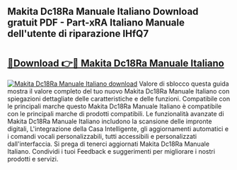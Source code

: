 ## Makita Dc18Ra Manuale Italiano Download gratuit PDF - Part-xRA Italiano Manuale dell'utente di riparazione lHfQ7

# <h2><a href="http://dfc0jh.blite.top/?on=Makita+Dc18Ra+Manuale+Italiano">🔗Download 👉🔴 Makita Dc18Ra Manuale Italiano</a></h2>

[![Makita Dc18Ra Manuale Italiano download](https://i.imgur.com/lujVjoI.png)](http://dfc0jh.blite.top/?on=Makita+Dc18Ra+Manuale+Italiano)
Valore di sblocco questa guida mostra il valore completo del tuo nuovo Makita Dc18Ra Manuale Italiano con spiegazioni dettagliate delle caratteristiche e delle funzioni. Compatibile con le principali marche questo Makita Dc18Ra Manuale Italiano è compatibile con le principali marche di prodotti compatibili. Le funzionalità avanzate di Makita Dc18Ra Manuale Italiano includono la scansione delle impronte digitali, L'integrazione della Casa Intelligente, gli aggiornamenti automatici e i comandi vocali personalizzabili, tutti accessibili e personalizzati dall'interfaccia. Si prega di tenerci aggiornati Makita Dc18Ra Manuale Italiano. Condividi i tuoi Feedback e suggerimenti per migliorare i nostri prodotti e servizi.

